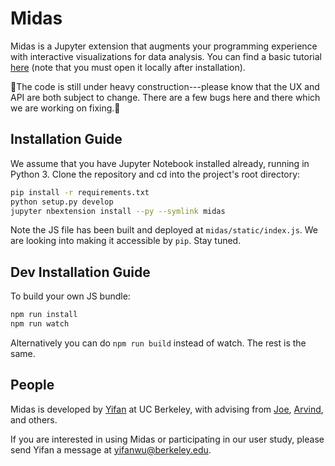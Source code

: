 # Midas

Midas is a Jupyter extension that augments your programming experience with interactive visualizations for data analysis. You can find a basic tutorial [here](https://github.com/yifanwu/midas-exp-pub/blob/master/MidasTutorial.ipynb) (note that you must open it locally after installation).

🚧The code is still under heavy construction---please know that the UX and API are both subject to change. There are a few bugs here and there which we are working on fixing.🚧

## Installation Guide

We assume that you have Jupyter Notebook installed already, running in Python 3.  Clone the repository and cd into the project's root directory:

```sh
pip install -r requirements.txt
python setup.py develop
jupyter nbextension install --py --symlink midas
```

Note the JS file has been built and deployed at `midas/static/index.js`. We are looking into making it accessible by `pip`. Stay tuned.

## Dev Installation Guide

To build your own JS bundle:

```sh
npm run install
npm run watch
```

Alternatively you can do `npm run build` instead of watch. The rest is the same.

## People

Midas is developed by [Yifan](http://yifanwu.net/) at UC Berkeley, with advising from [Joe](https://www2.eecs.berkeley.edu/Faculty/Homepages/hellerstein.html), [Arvind](https://arvindsatya.com/), and others.

If you are interested in using Midas or participating in our user study, please send Yifan a message at yifanwu@berkeley.edu.

